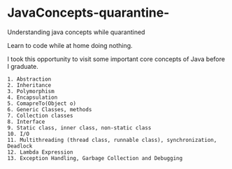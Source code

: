 # JavaConcepts-quarantine-
Understanding java concepts while quarantined 

Learn to code while at home doing nothing. 

I took this opportunity to visit some important core concepts of Java before I graduate. 

```
1. Abstraction
2. Inheritance
3. Polymorphism
4. Encapsulation
5. ComapreTo(Object o)
6. Generic Classes, methods
7. Collection classes 
8. Interface 
9. Static class, inner class, non-static class
10. I/O
11. Multithreading (thread class, runnable class), synchronization, Deadlock
12. Lambda Expression
13. Exception Handling, Garbage Collection and Debugging
```

